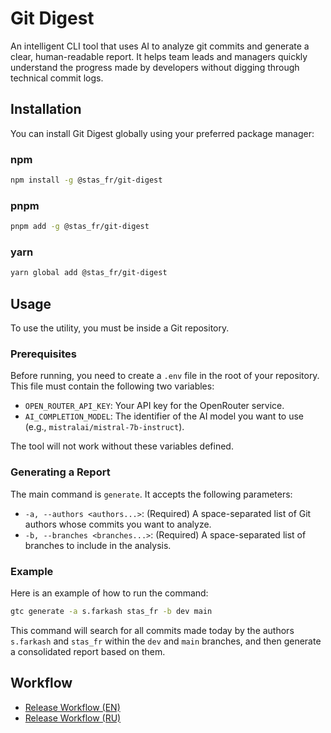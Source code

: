 # Git Digest

An intelligent CLI tool that uses AI to analyze git commits and generate a clear, human-readable report. It helps team leads and managers quickly understand the progress made by developers without digging through technical commit logs.

## Installation

You can install Git Digest globally using your preferred package manager:

### npm
```bash
npm install -g @stas_fr/git-digest
```

### pnpm
```bash
pnpm add -g @stas_fr/git-digest
```

### yarn
```bash
yarn global add @stas_fr/git-digest
```

## Usage

To use the utility, you must be inside a Git repository.

### Prerequisites

Before running, you need to create a `.env` file in the root of your repository. This file must contain the following two variables:

*   `OPEN_ROUTER_API_KEY`: Your API key for the OpenRouter service.
*   `AI_COMPLETION_MODEL`: The identifier of the AI model you want to use (e.g., `mistralai/mistral-7b-instruct`).

The tool will not work without these variables defined.

### Generating a Report

The main command is `generate`. It accepts the following parameters:

*   `-a, --authors <authors...>`: (Required) A space-separated list of Git authors whose commits you want to analyze.
*   `-b, --branches <branches...>`: (Required) A space-separated list of branches to include in the analysis.

### Example

Here is an example of how to run the command:

```bash
gtc generate -a s.farkash stas_fr -b dev main
```

This command will search for all commits made today by the authors `s.farkash` and `stas_fr` within the `dev` and `main` branches, and then generate a consolidated report based on them.

## Workflow

- [Release Workflow (EN)](./docs/release-workflow.en.md)
- [Release Workflow (RU)](./docs/release-workflow.ru.md)